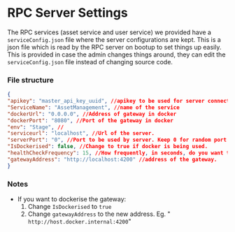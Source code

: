 # RPC Server Settings
The RPC services (asset service and user service) we provided have a `serviceConfig.json` file where the server configurations are kept. This is a json file which is read by the RPC server on bootup to set things up easily. This is provided in case the admin changes things around, they can edit the `serviceConfig.json` file instead of changing source code.

### File structure
```json
{
"apikey": "master_api_key_uuid", //apikey to be used for server connection
"ServiceName": "AssetManagement", //name of the service
"dockerUrl": "0.0.0.0", //Address of gateway in docker
"dockerPort": "8080", //Port of the gateway in docker
"env": "Stage", //
"serviceurl": "localhost", //Url of the server.
"serverPort": "0", //Port to be used by server. Keep 0 for random port.
"IsDockerised": false, //Change to true if docker is being used.
"healthCheckFrequency": 15, //How frequently, in seconds, do you want to perform health checks?
"gatewayAddress": "http://localhost:4200" //address of the gateway.
}
```
### Notes
-  If you want to dockerise the gateway:
	1. Change `IsDockerised` to `true`
	2. Change `gatewayAddress` to the new address. Eg. "`
http://host.docker.internal:4200`"
